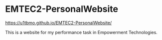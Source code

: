 # EMTEC2-PersonalWebsite

https://u1tbmo.github.io/EMTEC2-PersonalWebsite/

This is a website for my performance task in Empowerment Technologies.

